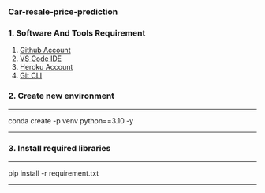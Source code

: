 ### Car-resale-price-prediction



### 1. Software And Tools Requirement

1. [Github Account](https://github.com)
2. [VS Code IDE](https://code.visualstudio.com/)
3. [Heroku Account](https://heroku.com)
4. [Git CLI](https://git-scm.com/download/win)



### 2. Create new environment

---

conda create -p venv python==3.10 -y

---


### 3. Install required libraries

---

pip install -r requirement.txt

---
